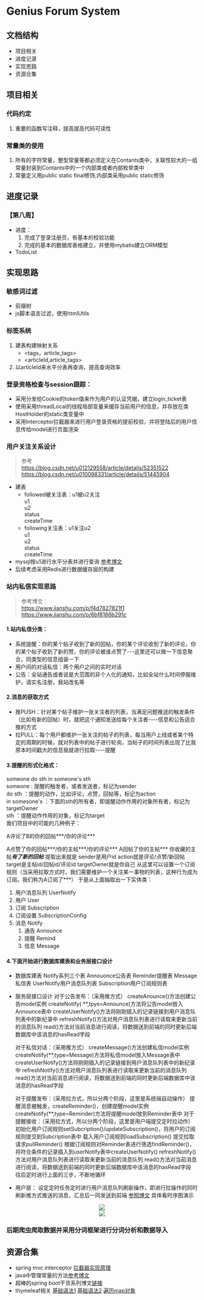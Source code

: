 # Genius Forum System
## 文档结构
- 项目相关
- 进度记录
- 实现思路
- 资源合集
## 项目相关
### 代码约定
1. 重要的函数写注释，提高提高代码可读性
### 常量类的使用
1. 所有的字符常量，整型常量等都必须定义在Contants类中，关联性较大的一组常量封装到Contants中的一个内部类或者内部枚举类中
2. 常量定义用public static final修饰,内部类采用public static修饰
## 进度记录
### 【第八周】
- 进度：
    1. 完成了登录注册页，有基本的校验功能
    2. 完成的基本的数据库表格建立，并使用mybatis建立ORM模型
- TodoList

## 实现思路
### **敏感词过滤**
- 前缀树
- js脚本语言过滤，使用htmlUtils
### 标签系统
1. 建表构建映射关系
    - <tags，article_tags>
    - <articleId,article_tags>
2. 以articleId来水平分表再查询，提高查询效率
### 登录资格检查与session跟踪：
- 采用分发给Cookie的token值来作为用户的认证凭据，建立login_ticket表
- 使用采用threadLocal<User>的线程局部变量来缓存当前用户的信息，并存放在类HostHolder的static类变量中
- 采用Interceptor拦截器来进行用户登录资格的提前校验，并将登陆后的用户信息传给model进行页面渲染
### 用户关注关系设计
>参考
<br>https://blog.csdn.net/u012129558/article/details/52351522
<br> https://blog.csdn.net/u010098331/article/details/51445904

- 建表
    - followed被关注表：u1被u2关注
        <br>u1
        <br>u2
        <br>status
        <br>createTime
    - following关注表：u1关注u2
        <br>u1
        <br>u2
        <br>status
    <br>createTime
- mysql按u1进行水平分表并进行查询 [参考博文](https://blog.csdn.net/metal1/article/details/81670529)
- 后续考虑采用Redis进行数据缓存层的构建

### 站内私信实现思路
>参考博文：
<br>https://www.jianshu.com/p/f4d7827821f1
<br>https://www.jianshu.com/p/6bf8166b291c

#### 1.站内私信分类：
- 系统提醒：你的某个帖子收到了新的回帖，你的某个评论收到了新的评论，你的某个帖子收到了新的赞，你的评论被谁点赞了---这里还可以做一下信息聚合，同类型的信息组装一下
- 用户间的对话私信：两个用户之间的实时对话
- 公告：全站通告或者说是大范围的非个人化的通知，比如全站什么时间停服维护，请实名注册，我站改名等

#### 2.消息的获取方式
- 推PUSH：针对某个帖子维护一张关注者的列表，当满足问题推送的触发条件（比如有新的回帖）时，就把这个通知发送给每个关注者----信息和公告适合推的方式
- 拉PULL：每个用户都维护一张关注的帖子的列表，每当用户上线或者某个特定的周期的时候，就对列表中的帖子进行轮询，当帖子的时间列表出现了比我原本时间戳大的信息我就进行拉取----提醒


#### 3.提醒的形式化格式：
someone do sth in someone's sth<br>
someone : 提醒的触发者，或者发送者，标记为sender<br>
do sth ：提醒的动作，比如评论，点赞，回帖等，标记为action<br>
in somesone's ：下面的sth的所有者，即提醒动作作用的对象所有者，标记为targetOwner<br>
sth ：提醒动作作用的对象，标记为target<br>
我们项目中的可能的几种例子：

A评论了B的你的回帖***/你的评论***

A点赞了你的回帖***/你的主帖***/你的评论***
A回帖了你的主帖***
你收藏的主帖***有了新的回帖***
提取出来就是
sender是用户id
action就是评论/点赞/新回帖
target是主帖id/回帖id/评论id
targetOwner就是你自己
从这里可以设置一个订阅规则（当采用拉取方式时，我们需要维护一个关注某一事物的列表，这种行为成为订阅。我们称为A订阅了***）
于是从上面抽取出一下实体类：
1. 用户消息队列 UserNotify
2. 用户 User
3. 订阅 Subscription
4. 订阅设置 SubscriptionConfig
5. 消息 Notify
	1. 通告 Announce
	2. 提醒 Remind
	3. 信息 Message



#### 4.下面开始进行数据库建表和业务层接口设计
- 数据库建表
    Notify系列三个表
    Annouonce公告表
    Reminder提醒表
    Message私信表
    UserNotify用户消息队列表
    Subscription用户订阅规则表

- 服务层接口设计
    对于公告发布：（采用推方式）
    createAnounce()方法创建公告model实例
    createNotify( **,tpye=Announce)方法将公告model放入Announce表中
    createUserNotify()方法将刚刚插入的记录链接到用户消息队列表中的新纪录中
    refreshNotify()方法对用户消息队列表进行读取来更新当前的消息队列
    read()方法对当前消息进行阅读，将数据送到前端的同时更新后端数据库中该消息的hasRead字段

    对于私信对话：（采用推方式）
    createMessage()方法创建私信model实例
    createNotify(**,type=Message)方法将私信model放入Message表中
    createUserNotify()方法将刚刚插入的记录链接到用户消息队列表中的新纪录中
    refreshNotify()方法对用户消息队列表进行读取来更新当前的消息队列
    read()方法对当前消息进行阅读，将数据送到前端的同时更新后端数据库中该消息的hasRead字段

    对于提醒发布：（采用拉方式，所以分两个阶段，这里是系统端自动操作）
    提醒消息被触发，createReminder()，创建提醒model实例
    createNotify(**,type=Reminder)方法将提醒model放到Reminder表中
    对于提醒接收：（采用拉方式，所以分两个阶段，这里是用户端提交定时拉动作）
    初始化用户订阅规则setSubcription()/updateSubscription()，将用户的订阅规则提交到Subcription表中
    载入用户订阅规则loadSubscription()
    提交拉取请求pullReminder()
    根据订阅规则对Reminder表进行筛选findReminder()，将符合条件的记录插入到userNotify表中createUserNotify()
    refreshNotify()方法对用户消息队列表进行读取来更新当前的消息队列
    read()方法对当前消息进行阅读，将数据送到前端的同时更新后端数据库中该消息的hasRead字段
    往后定时进行上面的三步，不断地循环

- 用户层：
    设定定时任务定时进行用户消息队列刷新操作，即进行拉操作的同时刷新推方式推送的消息，汇总后一同发送到前端
    [参照博文](https://blog.csdn.net/do_bset_yourself/article/details/61425922)
    具体看时序图演示
<div align="center">
    <img src="other/pushAndPull1.jpg" >
</div>
<div align="center">
    <img src="other/pushAndPull2.jpg" >
</div>

### 后期爬虫爬取数据并采用分词框架进行分词分析和数据导入

## 资源合集
- spring mvc interceptor [拦截器实现原理](href:https://blog.csdn.net/xnf1991/article/details/53113519)
- java中管理常量的方法[参考博文](href:https://www.cnblogs.com/lihaoyang/p/6913295.html)
- 超棒的spring boot干货系列博文[链接](http://tengj.top/categories/Spring-Boot%E5%B9%B2%E8%B4%A7%E7%B3%BB%E5%88%97/)
- thymeleaf相关
    [基础语法1](https://blog.csdn.net/mygzs/article/details/52469770)
    [基础语法2](https://blog.csdn.net/mygzs/article/details/52472039)
    [遍历map对象](https://blog.csdn.net/u010999809/article/details/80726248?utm_source=blogxgwz1)

